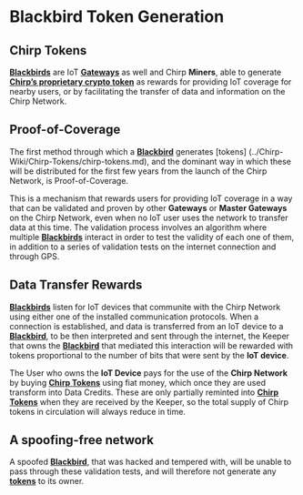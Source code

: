 # Blackbird Token Generation

## Chirp Tokens
**[Blackbirds](../Chirp-Wiki/Hardware/Blackbird.md)** are IoT **[Gateways](../Chirp-Wiki/IoT-Protocols/LoRa/LoRa-Hardware.md)** as well and Chirp **Miners**, able to generate **[Chirp’s proprietary crypto token](../Chirp-Wiki/Chirp-Tokens/chirp-tokens.md)** as rewards for providing IoT coverage for nearby users, or by facilitating the transfer of data and information on the Chirp Network. 

## Proof-of-Coverage

The first method through which a **[Blackbird](../Chirp-Wiki/Hardware/Blackbird.md)** generates [tokens] (../Chirp-Wiki/Chirp-Tokens/chirp-tokens.md), and the dominant way in which these will be distributed for the first few years from the launch of the Chirp Network, is Proof-of-Coverage. 

This is a mechanism that rewards users for providing IoT coverage in a way that can be validated and proven by other **Gateways** or **Master Gateways** on the Chirp Network, even when no IoT user uses the network to transfer data at this time. 
The validation process involves an algorithm where multiple **[Blackbirds](../Chirp-Wiki/Hardware/Blackbird.md)** interact in order to test the validity of each one of them, in addition to a series of validation tests on the internet connection and through GPS. 

## Data Transfer Rewards

**[Blackbirds](../Chirp-Wiki/Hardware/Blackbird.md)** listen for IoT devices that communite with the Chirp Network using either one of the installed communication protocols. When a connection is established, and data is transferred from an IoT device to a **[Blackbird](../Chirp-Wiki/Hardware/Blackbird.md)**, to be then interpreted and sent through the internet, the Keeper that owns the **[Blackbird](../Chirp-Wiki/Hardware/Blackbird.md)** that mediated this interaction will be rewarded with tokens proportional to the number of bits that were sent by the **IoT device**. 

The User who owns the **IoT Device** pays for the use of the **Chirp Network** by buying **[Chirp Tokens](../Chirp-Wiki/Chirp-Tokens/chirp-tokens.md)**  using fiat money, which once they are used transform into Data Credits. These are only partially reminted into **[Chirp Tokens](../Chirp-Wiki/Chirp-Tokens/chirp-tokens.md)** when they are received by the Keeper, so the total supply of Chirp tokens in circulation will always reduce in time.

## A spoofing-free network

A spoofed **[Blackbird](../Chirp-Wiki/Hardware/Blackbird.md)**, that was hacked and tempered with, will be unable to pass through these validation tests, and will therefore not generate any **[tokens](../Chirp-Wiki/Chirp-Tokens/chirp-tokens.md)** to its owner. 

